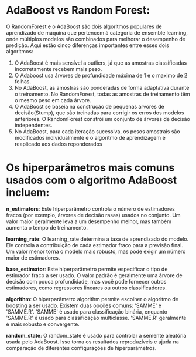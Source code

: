 # AdaBoost vs Random Forest:

O RandomForest e o AdaBoost são dois algoritmos populares de aprendizado de máquina que pertencem à categoria de ensemble learning, onde múltiplos modelos são combinados para melhorar o desempenho de predição. Aqui estão cinco diferenças importantes entre esses dois algoritmos:

1. O AdaBoost é mais sensível a outliers, já que as amostras classificadas incorretamente recebem mais peso.
2. O Adaboost usa árvores de profundidade máxima de 1 e o maximo de 2 folhas.
3. No AdaBoost, as amostras são ponderadas de forma adaptativa durante o treinamento. No RandomForest, todas as amostras de treinamento têm o mesmo peso em cada árvore.
4. O AdaBoost se baseia na construção de pequenas árvores de decisão(Stump), que são treinadas para corrigir os erros dos modelos anteriores. O RandomForest constrói um conjunto de árvores de decisão independentes.
5. No AdaBoost, para cada iteração sucessiva, os pesos amostrais são modificados individualmente e o algoritmo de aprendizagem é reaplicado aos dados reponderados


# Os hiperparâmetros mais comuns usados com o algoritmo AdaBoost incluem:

**n_estimators**: Este hiperparâmetro controla o número de estimadores fracos (por exemplo, árvores de decisão rasas) usados no conjunto. Um valor maior geralmente leva a um desempenho melhor, mas também aumenta o tempo de treinamento.

**learning_rate**: O learning_rate determina a taxa de aprendizado do modelo. Ele controla a contribuição de cada estimador fraco para a previsão final. Um valor menor torna o modelo mais robusto, mas pode exigir um número maior de estimadores.

**base_estimator**: Este hiperparâmetro permite especificar o tipo de estimador fraco a ser usado. O valor padrão é geralmente uma árvore de decisão com pouca profundidade, mas você pode fornecer outros estimadores, como regressores lineares ou outros classificadores.

**algorithm**: O hiperparâmetro algorithm permite escolher o algoritmo de boosting a ser usado. Existem duas opções comuns: 'SAMME' e 'SAMME.R'. 'SAMME' é usado para classificação binária, enquanto 'SAMME.R' é usado para classificação multiclasse. 'SAMME.R' geralmente é mais robusto e convergente.

**random_state**: O random_state é usado para controlar a semente aleatória usada pelo AdaBoost. Isso torna os resultados reproduzíveis e ajuda na comparação de diferentes configurações de hiperparâmetros.
